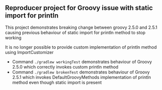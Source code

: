 ## Reproducer project for Groovy issue with static import for println
This project demonstrates breaking change between groovy 2.5.0 and 2.5.1 
causing previous behaviour of static import for println method to stop working

It is no longer possible to provide custom implementation of println method using ImportCustomizer
- Command `./gradlew workingTest` demonstrates behaviour of Groovy 2.5.0 which correctly invokes custom println method
- Command `./gradlew brokenTest` demonstrates behaviour of Groovy 2.5.1 which invokes DefaultGroovyMethods implementation of println method even though static import is present